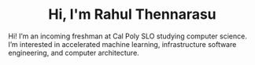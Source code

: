 <h1 align="center">Hi, I'm Rahul Thennarasu</h1>
Hi! I’m an incoming freshman at Cal Poly SLO studying computer science. I’m interested in accelerated machine learning, infrastructure software engineering, and computer architecture.




